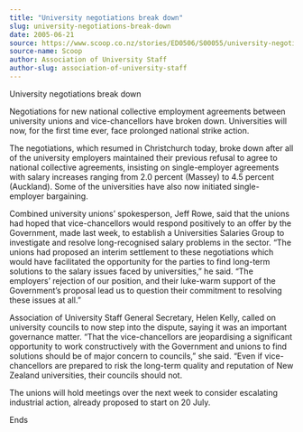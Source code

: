 ```yaml
---
title: "University negotiations break down"
slug: university-negotiations-break-down
date: 2005-06-21
source: https://www.scoop.co.nz/stories/ED0506/S00055/university-negotiations-break-down.htm
source-name: Scoop
author: Association of University Staff
author-slug: association-of-university-staff
---
```


<p>University negotiations break down</p>

<p>Negotiations for new
national collective employment agreements between university
unions and vice-chancellors have broken down. Universities
will now, for the first time ever, face prolonged national
strike action.</p>

<p>The negotiations, which resumed in
Christchurch today, broke down after all of the university
employers maintained their previous refusal to agree to
national collective agreements, insisting on single-employer
agreements with salary increases ranging from 2.0 percent
(Massey) to 4.5 percent (Auckland). Some of the universities
have also now initiated single-employer
bargaining.</p>

<p>Combined university unions’ spokesperson, Jeff
Rowe, said that the unions had hoped that vice-chancellors
would respond positively to an offer by the Government, made
last week, to establish a Universities Salaries Group to
investigate and resolve long-recognised salary problems in
the sector. “The unions had proposed an interim settlement
to these negotiations which would have facilitated the
opportunity for the parties to find long-term solutions to
the salary issues faced by universities,” he said. “The
employers’ rejection of our position, and their luke-warm
support of the Government’s proposal lead us to question
their commitment to resolving these issues at
all.”</p>

<p>Association of University Staff General Secretary,
Helen Kelly, called on university councils to now step into
the dispute, saying it was an important governance matter.
“That the vice-chancellors are jeopardising a significant
opportunity to work constructively with the Government and
unions to find solutions should be of major concern to
councils,” she said. “Even if vice-chancellors are prepared
to risk the long-term quality and reputation of  New Zealand
universities, their councils should not.</p>

<p>The unions will
hold meetings over the next week to consider escalating
industrial action, already proposed to start on 20
July.</p>

<p>Ends<p>
         
